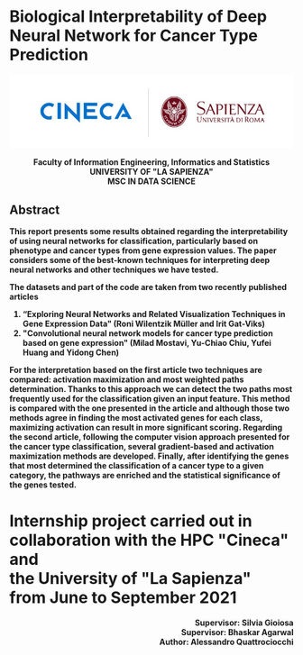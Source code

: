 # Biological Interpretability of Deep Neural Network for Cancer Type Prediction

<p align="center">
  <img src="https://github.com/qtt-alessandro/INTERNSHIP-CINECA/blob/main/README_img/logo.jpeg" />
</p>



<p align="center">
 <b>Faculty of Information Engineering, Informatics and Statistics <br />
UNIVERSITY OF "LA SAPIENZA" <br />
MSC IN DATA SCIENCE<b> <br />
</p>

## Abstract 
This report presents some results obtained regarding the interpretability of using neural
networks for classification, particularly based on phenotype and cancer types from
gene expression values. The paper considers some of the best-known techniques for interpreting
deep neural networks and other techniques we have tested.

The datasets and part of the code are taken from two recently published articles
1. “Exploring Neural Networks and Related Visualization Techniques in Gene Expression Data" (Roni Wilentzik Müller and Irit Gat-Viks)
2. "Convolutional neural network models for cancer type prediction based on gene expression" (Milad Mostavi, Yu-Chiao Chiu, Yufei Huang and Yidong Chen) 

For the interpretation based on the first article two techniques are
compared: activation maximization and most weighted paths determination.
Thanks to this approach we can detect the two paths most frequently used for the classification given an input feature.
This method is compared with the one presented in the article and although those two methods agree in finding the most
activated genes for each class, maximizing activation can result in more significant scoring.
Regarding the second article, following the computer vision approach presented for the cancer type classification,
several gradient-based and activation maximization methods are developed. 
Finally, after identifying the genes that most determined the classification of a cancer type to a given category, the pathways are enriched and the statistical significance of the genes tested.  

<p align="center">
<h1>Internship project carried out in <br />
collaboration with the HPC "Cineca" and <br />
  the University of "La Sapienza" <br />
from June to September 2021</h1>
</p>

<p align="right">
 <b>Supervisor:</b> Silvia Gioiosa <br />
 <b>Supervisor:</b> Bhaskar Agarwal<br />
  <b>Author:</b> Alessandro Quattrociocchi <br />
</p>

